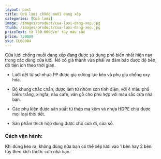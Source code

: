 ```yaml
---
layout: post
title: Cửa lưới chống muỗi dạng xếp
categories: [Cửa lưới]
image: /images/product/cua-luoi-dang-xep.jpg
thumb: /images/product/cua-luoi-dang-xep.jpg
priceText: từ 750.000₫/m² tùy màu sắc
price: 750000
sku: CL00004
---
```


Cửa lưới chống muỗi dạng xếp đang được sử dụng phổ biến nhất hiện nay trong các dòng cửa lưới. Nó có giá thành vừa phải và đảm bảo được độ bền, độ tiện ích theo thời gian.

- Lưới dệt từ sợi nhựa PP được gia cường lực kéo và phụ gia chống oxy hóa.

- Bộ khung chắc chắn, được làm từ nhôm sơn tĩnh điện, với 4 màu phổ biến: trắng, xingfa, nâu café, vân gỗ cho phù hợp với màu sắc cửa nhà bạn.

- Các phụ kiện được sản xuất từ thép mạ kẽm và nhựa HDPE chịu được mọi loại thời tiết.

- Sản phẩm thích hợp dùng được cho cửa đi, cửa sổ.

### Cách vận hành:

Khi dùng kéo ra, không dùng nữa bạn có thể xếp lưới vào 1 bên hay 2 bên tùy theo kích thước cửa nhà bạn.
